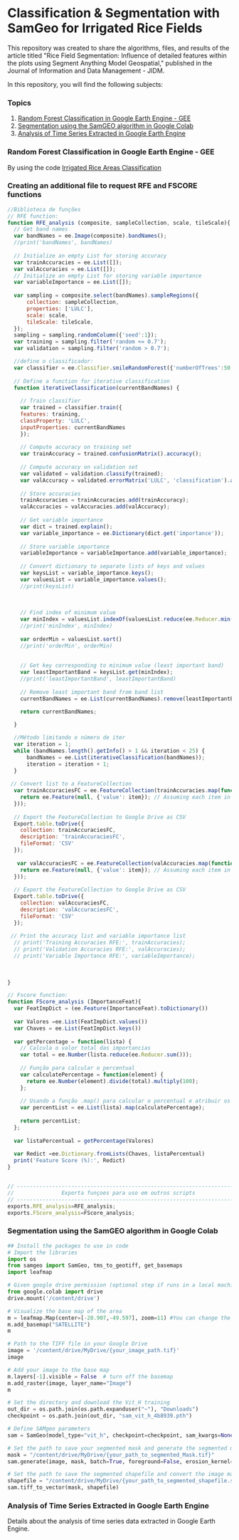 # Classification & Segmentation with SamGeo for Irrigated Rice Fields

This repository was created to share the algorithms, files, and results of the article titled "Rice Field Segmentation: Influence of detailed features within the plots using Segment Anything Model Geospatial," published in the Journal of Information and Data Management - JIDM.

In this repository, you will find the following subjects:

### Topics

1. [Random Forest Classification in Google Earth Engine - GEE](#random-forest-classification)
2. [Segmentation using the SamGEO algorithm in Google Colab](#segmentation-with-samgeo)
3. [Analysis of Time Series Extracted in Google Earth Engine](#time-series-analysis)

### Random Forest Classification in Google Earth Engine - GEE

By using the code [Irrigated Rice Areas Classification](RiceAreasClassification.js) 

### Creating an additional file to request RFE and FSCORE functions
```javascript
//Biblioteca de funções
// RFE function:
function RFE_analysis (composite, sampleCollection, scale, tileScale){  
  // Get band names
  var bandNames = ee.Image(composite).bandNames();
  //print('bandNames', bandNames)
  
  // Initialize an empty List for storing accuracy
  var trainAccuracies = ee.List([]);
  var valAccuracies = ee.List([]);
  // Initialize an empty List for storing variable importance
  var variableImportance = ee.List([]);
  
  var sampling = composite.select(bandNames).sampleRegions({
      collection: sampleCollection,
      properties: ['LULC'],
      scale: scale,
      tileScale: tileScale,
  });
  sampling = sampling.randomColumn({'seed':1});
  var training = sampling.filter('random <= 0.7');
  var validation = sampling.filter('random > 0.7');

  //define o classificador:
  var classifier = ee.Classifier.smileRandomForest({'numberOfTrees':50, 'seed':1});
  
  // Define a function for iterative classification
  function iterativeClassification(currentBandNames) {
    
    // Train classifier
    var trained = classifier.train({
    features: training,
    classProperty: 'LULC',
    inputProperties: currentBandNames
    });
  
    // Compute accuracy on training set
    var trainAccuracy = trained.confusionMatrix().accuracy();
  
    // Compute accuracy on validation set
    var validated = validation.classify(trained);
    var valAccuracy = validated.errorMatrix('LULC', 'classification').accuracy();
  
    // Store accuracies
    trainAccuracies = trainAccuracies.add(trainAccuracy);
    valAccuracies = valAccuracies.add(valAccuracy);
  
    // Get variable importance
    var dict = trained.explain();
    var variable_importance = ee.Dictionary(dict.get('importance'));
  
    // Store variable importance
    variableImportance = variableImportance.add(variable_importance);
  
    // Convert dictionary to separate lists of keys and values
    var keysList = variable_importance.keys();
    var valuesList = variable_importance.values();
    //print(keysList)
    
    
    
    // Find index of minimum value
    var minIndex = valuesList.indexOf(valuesList.reduce(ee.Reducer.min()));
    //print('minIndex', minIndex)
    
    var orderMin = valuesList.sort()
    //print('orderMin', orderMin)
    
    
    // Get key corresponding to minimum value (least important band)
    var leastImportantBand = keysList.get(minIndex);
    //print('leastImportantBand', leastImportantBand)
    
    // Remove least important band from band list
    currentBandNames = ee.List(currentBandNames).remove(leastImportantBand);

    return currentBandNames;
    
  }

  //Método limitando o número de iter
  var iteration = 1;
  while (bandNames.length().getInfo() > 1 && iteration < 25) {
      bandNames = ee.List(iterativeClassification(bandNames));
      iteration = iteration + 1;
  }
 
 // Convert list to a FeatureCollection
  var trainAccuraciesFC = ee.FeatureCollection(trainAccuracies.map(function(item){
    return ee.Feature(null, {'value': item}); // Assuming each item in the list is a value
  }));
  
  // Export the FeatureCollection to Google Drive as CSV
  Export.table.toDrive({
    collection: trainAccuraciesFC,
    description: 'trainAccuraciesFC',
    fileFormat: 'CSV'
  });
 
   var valAccuraciesFC = ee.FeatureCollection(valAccuracies.map(function(item){
    return ee.Feature(null, {'value': item}); // Assuming each item in the list is a value
  }));
  
  // Export the FeatureCollection to Google Drive as CSV
  Export.table.toDrive({
    collection: valAccuraciesFC,
    description: 'valAccuraciesFC',
    fileFormat: 'CSV'
  });
 
 // Print the accuracy list and variable importance list
  // print('Training Accuracies RFE:', trainAccuracies);
  // print('Validation Accuracies RFE:', valAccuracies);
  // print('Variable Importance RFE:', variableImportance);
  
  
  
}

// Fscore function:  
function FScore_analysis (ImportanceFeat){
  var FeatImpDict = (ee.Feature(ImportanceFeat).toDictionary())
  
  var Valores =ee.List(FeatImpDict.values())
  var Chaves = ee.List(FeatImpDict.keys())
  
  var getPercentage = function(lista) {
    // Calcula o valor total das importancias
    var total = ee.Number(lista.reduce(ee.Reducer.sum()));
    
    // Função para calcular o percentual
    var calculatePercentage = function(element) {
      return ee.Number(element).divide(total).multiply(100);
    };
    
    // Usando a função .map() para calcular o percentual e atribuir os resultados a lista
    var percentList = ee.List(lista).map(calculatePercentage);
    
    return percentList;
  };
  
  var listaPercentual = getPercentage(Valores)
  
  var Redict =ee.Dictionary.fromLists(Chaves, listaPercentual)
  print('Feature Score (%):', Redict)
}  


// --------------------------------------------------------------------------------------------
//               Exporta funçoes para uso em outros scripts
// --------------------------------------------------------------------------------------------
exports.RFE_analysis=RFE_analysis;
exports.FScore_analysis=FScore_analysis;

```

### Segmentation using the SamGEO algorithm in Google Colab
```python
## Install the packages to use in code
# Import the libraries
import os
from samgeo import SamGeo, tms_to_geotiff, get_basemaps
import leafmap

# Given google drive permission (optional step if runs in a local machine)
from google.colab import drive
drive.mount('/content/drive')

# Visualize the base map of the area
m = leafmap.Map(center=[-28.907,-49.597], zoom=11) #You can change the coordinates and zoom according to the area
m.add_basemap("SATELLITE")
m

# Path to the TIFF file in your Google Drive
image = '/content/drive/MyDrive/{your_image_path.tif}'
image

# Add your image to the base map
m.layers[-1].visible = False  # turn off the basemap
m.add_raster(image, layer_name="Image")
m

# Set the directory and download the Vit_H training
out_dir = os.path.join(os.path.expanduser("~"), "Downloads")
checkpoint = os.path.join(out_dir, "sam_vit_h_4b8939.pth")

# Define SAMgeo parameters
sam = SamGeo(model_type="vit_h", checkpoint=checkpoint, sam_kwargs=None)

# Set the path to save your segmented mask and generate the segmented mask
mask = "/content/drive/MyDrive/{your_path_to_segmented_Mask.tif}"
sam.generate(image, mask, batch=True, foreground=False, erosion_kernel=(3, 3))

# Set the path to save the segmented shapefile and convert the image mask to a shapefile format
shapefile = "/content/drive/MyDrive/{your_path_to_segmented_shapefile.shp}"
sam.tiff_to_vector(mask, shapefile)
```
### Analysis of Time Series Extracted in Google Earth Engine

Details about the analysis of time series data extracted in Google Earth Engine.

